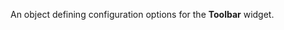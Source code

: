<!--**
/*-------------------------------------------
    Auto-generated file. Do not modify.
-------------------------------------------

**-->

<!--shortDescription-->
An object defining configuration options for the **Toolbar** widget.
<!--/shortDescription-->

<!--fullDescription-->

<!--/fullDescription-->